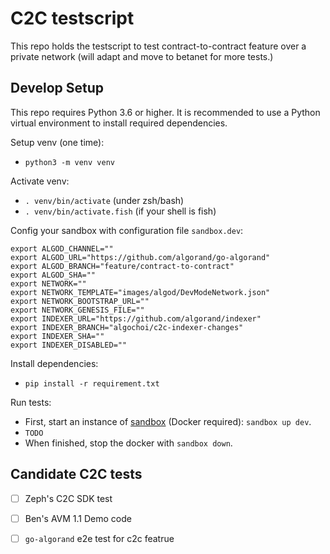 # C2C testscript

This repo holds the testscript to test contract-to-contract feature over a private network (will adapt and move to betanet for more tests.)

## Develop Setup

This repo requires Python 3.6 or higher. It is recommended to use a Python virtual environment to install required dependencies.

Setup venv (one time):
- `python3 -m venv venv`

Activate venv:
- `. venv/bin/activate` (under zsh/bash)
- `. venv/bin/activate.fish` (if your shell is fish)

Config your sandbox with configuration file `sandbox.dev`:
```shell
export ALGOD_CHANNEL=""
export ALGOD_URL="https://github.com/algorand/go-algorand"
export ALGOD_BRANCH="feature/contract-to-contract"
export ALGOD_SHA=""
export NETWORK=""
export NETWORK_TEMPLATE="images/algod/DevModeNetwork.json"
export NETWORK_BOOTSTRAP_URL=""
export NETWORK_GENESIS_FILE=""
export INDEXER_URL="https://github.com/algorand/indexer"
export INDEXER_BRANCH="algochoi/c2c-indexer-changes"
export INDEXER_SHA=""
export INDEXER_DISABLED=""
```

Install dependencies:
- `pip install -r requirement.txt`

Run tests:
- First, start an instance of [sandbox](github.com/algorand/sandbox) (Docker required): `sandbox up dev`.
- `TODO`
- When finished, stop the docker with `sandbox down`.

## Candidate C2C tests

- [ ] Zeph's C2C SDK test
- [ ] Ben's AVM 1.1 Demo code
- [ ] `go-algorand` e2e test for c2c featrue

